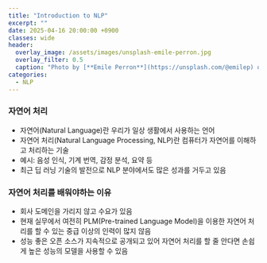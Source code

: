 ```yaml
---
title: "Introduction to NLP"
excerpt: ""
date: 2025-04-16 20:00:00 +0900
classes: wide
header:
  overlay_image: /assets/images/unsplash-emile-perron.jpg
  overlay_filter: 0.5
  caption: "Photo by [**Emile Perron**](https://unsplash.com/@emilep) on [**Unsplash**](https://unsplash.com/)"
categories:
  - NLP
---
```


### 자연어 처리

- 자연어(Natural Language)란 우리가 일상 생활에서 사용하는 언어
- 자연어 처리(Natural Language Processing, NLP)란 컴퓨터가 자연어를 이해하고 처리하는 기술
- 예시: 음성 인식, 기계 번역, 감정 분석, 요약 등
- 최근 딥 러닝 기술의 발전으로 NLP 분야에서도 많은 성과를 거두고 있음

### 자연어 처리를 배워야하는 이유

- 회사 도메인을 가리지 않고 수요가 있음
- 현재 실무에서 여전히 PLM(Pre-trained Language Model)을 이용한 자연어 처리를 할 수 있는 중급 이상의 인력이 많지 않음
- 성능 좋은 오픈 소스가 지속적으로 공개되고 있어 자연어 처리를 할 줄 안다면 손쉽게 높은 성능의 모델을 사용할 수 있음
